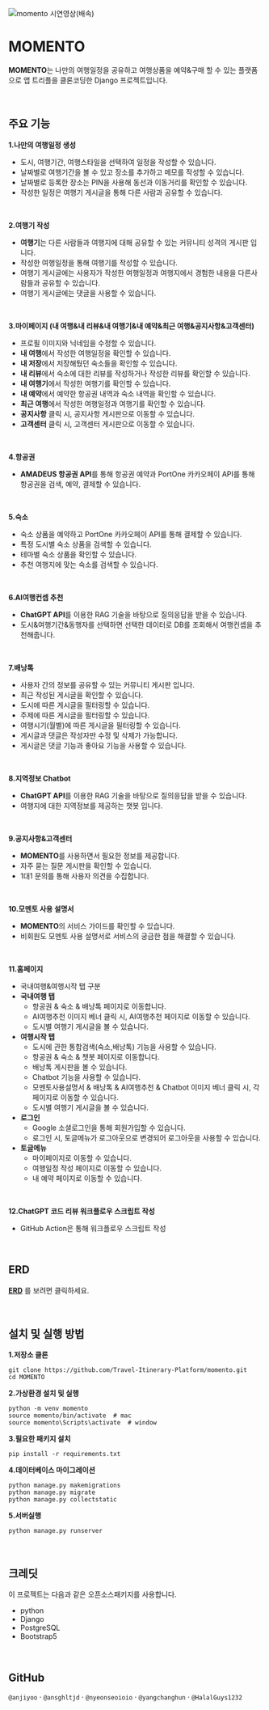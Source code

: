 
![momento 시연영상(배속)](https://github.com/user-attachments/assets/1a2f4c49-fa73-4f3b-ba2b-7143f852ee68)


# MOMENTO 
**MOMENTO**는 나만의 여행일정을 공유하고 여행상품을 예약&구매 할 수 있는 플랫폼으로
앱 트리플을 클론코딩한 Django 프로젝트입니다.

<br>

## 주요 기능
**1.나만의 여행일정 생성**
- 도시, 여행기간, 여행스타일을 선택하여 일정을 작성할 수 있습니다.
- 날짜별로 여행기간을 볼 수 있고 장소를 추가하고 메모를 작성할 수 있습니다.
- 날짜별로 등록한 장소는 PIN을 사용해 동선과 이동거리를 확인할 수 있습니다.
- 작성한 일정은 여행기 게시글을 통해 다른 사람과 공유할 수 있습니다.

<br>

**2.여행기 작성**
- **여행기**는 다른 사람들과 여행지에 대해 공유할 수 있는 커뮤니티 성격의 게시판 입니다.
- 작성한 여행일정을 통해 여행기를 작성할 수 있습니다.
- 여행기 게시글에는 사용자가 작성한 여행일정과 여행지에서 경험한 내용을 다른사람들과 공유할 수 있습니다.
- 여행기 게시글에는 댓글을 사용할 수 있습니다.

<br>

**3.마이페이지 (내 여행&내 리뷰&내 여행기&내 예약&최근 여행&공지사항&고객센터)**
- 프로필 이미지와 닉네임을 수정할 수 있습니다.
- **내 여행**에서 작성한 여행일정을 확인할 수 있습니다.
- **내 저장**에서 저장해뒀던 숙소들을 확인할 수 있습니다.
- **내 리뷰**에서 숙소에 대한 리뷰를 작성하거나 작성한 리뷰를 확인할 수 있습니다.
- **내 여행기**에서 작성한 여행기를 확인할 수 있습니다.
- **내 예약**에서 예약한 항공권 내역과 숙소 내역을 확인할 수 있습니다.
- **최근 여행**에서 작성한 여행일정과 여행기를 확인할 수 있습니다.
- **공지사항** 클릭 시, 공지사항 게시판으로 이동할 수 있습니다.
- **고객센터** 클릭 시, 고객센터 게시판으로 이동할 수 있습니다.

<br>

**4.항공권**
- **AMADEUS 항공권 API**를 통해 항공권 예약과 PortOne 카카오페이 API를 통해 항공권을 검색, 예약, 결제할 수 있습니다.

<br>

**5.숙소**
- 숙소 상품을 예약하고 PortOne 카카오페이 API를 통해 결제할 수 있습니다.
- 특정 도시별 숙소 상품을 검색할 수 있습니다.
- 테마별 숙소 상품을 확인할 수 있습니다.
- 추천 여행지에 맞는 숙소를 검색할 수 있습니다.

<br>

**6.AI여행컨셉 추천**
- **ChatGPT API**를 이용한 RAG 기술을 바탕으로 질의응답을 받을 수 있습니다.
- 도시&여행기간&동행자를 선택하면 선택한 데이터로 DB를 조회해서 여행컨셉을 추천해줍니다.

<br>

**7.배낭톡**
- 사용자 간의 정보를 공유할 수 있는 커뮤니티 게시판 입니다.
- 최근 작성된 게시글을 확인할 수 있습니다.
- 도시에 따른 게시글을 필터링할 수 있습니다.
- 주제에 따른 게시글을 필터링할 수 있습니다.
- 여행시기(월별)에 따른 게시글을 필터링할 수 있습니다.
- 게시글과 댓글은 작성자만 수정 및 삭제가 가능합니다.
- 게시글은 댓글 기능과 좋아요 기능을 사용할 수 있습니다.

<br>

**8.지역정보 Chatbot**
- **ChatGPT API**를 이용한 RAG 기술을 바탕으로 질의응답을 받을 수 있습니다.
- 여행지에 대한 지역정보를 제공하는 챗봇 입니다.

<br>

**9.공지사항&고객센터**
- **MOMENTO**를 사용하면서 필요한 정보를 제공합니다.
- 자주 묻는 질문 게시판을 확인할 수 있습니다.
- 1대1 문의를 통해 사용자 의견을 수집합니다.

<br>

**10.모멘토 사용 설명서**
- **MOMENTO**의 서비스 가이드를 확인할 수 있습니다.
- 비회원도 모멘토 사용 설명서로 서비스의 궁금한 점을 해결할 수 있습니다.

<br>

**11.홈페이지**
- 국내여행&여행시작 탭 구분
- **국내여행 탭**
    - 항공권 & 숙소 & 배낭톡 페이지로 이동합니다.
    - AI여행추천 이미지 베너 클릭 시, AI여행추천 페이지로 이동할 수 있습니다.
    - 도시별 여행기 게시글을 볼 수 있습니다.
- **여행시작 탭**
    - 도시에 관한 통합검색(숙소,배낭톡) 기능을 사용할 수 있습니다.
    - 항공권 & 숙소 & 챗봇 페이지로 이동합니다.
    - 배낭톡 게시판을 볼 수 있습니다.
    - Chatbot 기능을 사용할 수 있습니다.
    - 모멘토사용설명서 & 배낭톡 & AI여행추천 & Chatbot 이미지 베너 클릭 시, 각 페이지로 이동할 수 있습니다.
    - 도시별 여행기 게시글을 볼 수 있습니다.
- **로그인**
    - Google 소셜로그인을 통해 회원가입할 수 있습니다.
    - 로그인 시, 토글메뉴가 로그아웃으로 변경되어 로그아웃을 사용할 수 있습니다.
- **토글메뉴**
    - 마이페이지로 이동할 수 있습니다.
    - 여행일정 작성 페이지로 이동할 수 있습니다.
    - 내 예약 페이지로 이동할 수 있습니다.

<br>

**12.ChatGPT 코드 리뷰 워크플로우 스크립트 작성**
- GitHub Action은 통해 워크플로우 스크립트 작성

<br>

## ERD
[**ERD**](https://www.erdcloud.com/d/z8SRaoeiWuxRxhHBN) 를 보려면 클릭하세요.

<br>

## 설치 및 실행 방법
**1.저장소 클론**
```
git clone https://github.com/Travel-Itinerary-Platform/momento.git
cd MOMENTO
```

**2.가상환경 설치 및 실행**
```
python -m venv momento
source momento/bin/activate  # mac
source momento\Scripts\activate  # window
```

**3.필요한 패키지 설치**
```
pip install -r requirements.txt
```

**4.데이터베이스 마이그레이션**
```
python manage.py makemigrations
python manage.py migrate
python manage.py collectstatic 
```

**5.서버실행**
```
python manage.py runserver
```

<br>

## 크레딧
이 프로젝트는 다음과 같은 오픈소스패키지를 사용합니다.
- python
- Django
- PostgreSQL
- Bootstrap5

<br>

## GitHub
`@anjiyoo`  ·  `@ansghltjd`  ·  `@nyeonseoioio`  ·  `@yangchanghun`  ·  `@HalalGuys1232`